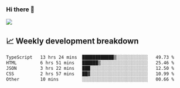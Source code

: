 ### Hi there 👋
<img align="center" src="https://github-readme-stats.vercel.app/api?username=Tumao727&show_icons=true&hide_title=true&theme=dracula" />


## 📈 Weekly development breakdown
<!--START_SECTION:waka-->

```txt
TypeScript   13 hrs 24 mins  ████████████▒░░░░░░░░░░░░   49.73 %
HTML         6 hrs 51 mins   ██████▒░░░░░░░░░░░░░░░░░░   25.46 %
JSON         3 hrs 22 mins   ███░░░░░░░░░░░░░░░░░░░░░░   12.50 %
CSS          2 hrs 57 mins   ██▓░░░░░░░░░░░░░░░░░░░░░░   10.99 %
Other        10 mins         ░░░░░░░░░░░░░░░░░░░░░░░░░   00.66 %
```

<!--END_SECTION:waka-->